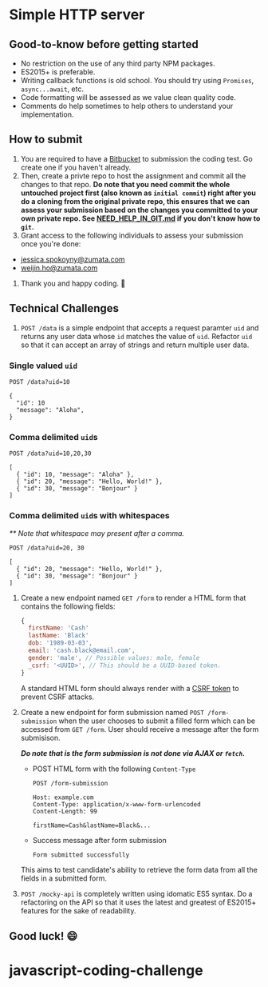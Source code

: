 # Simple HTTP server

## Good-to-know before getting started

- No restriction on the use of any third party NPM packages.
- ES2015+ is preferable.
- Writing callback functions is old school. You should try using `Promises`, `async...await`, etc.
- Code formatting will be assessed as we value clean quality code.
- Comments do help sometimes to help others to understand your implementation.

## How to submit

1. You are required to have a [Bitbucket][bitbucket-url] to submission the coding test. Go create one if you haven't already.
2. Then, create a privte repo to host the assignment and commit all the changes to that repo. **Do note that you need commit the whole untouched project first (also known as `initial commit`) right after you do a cloning from the original private repo, this ensures that we can assess your submission based on the changes you committed to your own private repo. See [NEED_HELP_IN_GIT.md][need-help-in-git-url] if you don't know how to `git`.**
3. Grant access to the following individuals to assess your submission once you're done:

- jessica.spokoyny@zumata.com
- weijin.ho@zumata.com

1. Thank you and happy coding. :tada:

## Technical Challenges

1. `POST /data` is a simple endpoint that accepts a request paramter `uid` and returns any user data whose `id` matches the value of `uid`. Refactor `uid` so that it can accept an array of strings and return multiple user data.

### Single valued `uid`

```http
POST /data?uid=10

{
  "id": 10
  "message": "Aloha",
}
```

### Comma delimited `uid`s

```http
POST /data?uid=10,20,30

[
  { "id": 10, "message": "Aloha" },
  { "id": 20, "message": "Hello, World!" },
  { "id": 30, "message": "Bonjour" }
]
```

### Comma delimited `uid`s with whitespaces

_** Note that whitespace may present after a comma._

```http
POST /data?uid=20, 30

[
  { "id": 20, "message": "Hello, World!" },
  { "id": 30, "message": "Bonjour" }
]
```

1. Create a new endpoint named `GET /form` to render a HTML form that contains the following fields:

    ```js
    {
      firstName: 'Cash'
      lastName: 'Black'
      dob: '1989-03-03',
      email: 'cash.black@email.com',
      gender: 'male', // Possible values: male, female
      _csrf: '<UUID>', // This should be a UUID-based token.
    }
    ```

    A standard HTML form should always render with a [CSRF token][csrf-token-url] to prevent CSRF attacks.

2. Create a new endpoint for form submission named `POST /form-submission` when the user chooses to submit a filled form which can be accessed from `GET /form`. User should receive a message after the form submisison.

    _**Do note that is the form submission is not done via AJAX or `fetch`.**_

    - POST HTML form with the following `Content-Type`

      ```http
      POST /form-submission

      Host: example.com
      Content-Type: application/x-www-form-urlencoded
      Content-Length: 99

      firstName=Cash&lastName=Black&...

      ```

    - Success message after form submission

      ```txt
      Form submitted successfully
      ```

    This aims to test candidate's ability to retrieve the form data from all the fields in a submitted form.

3. `POST /mocky-api` is completely written using idomatic ES5 syntax. Do a refactoring on the API so that it uses the latest and greatest of ES2015+ features for the sake of readability.

## Good luck! :smile:

[csrf-token-url]: https://www.owasp.org/index.php/Cross-Site_Request_Forgery_(CSRF)
[bitbucket-url]: https://bitbucket.org/
[need-help-in-git-url]: /NEED_HELP_IN_GIT.md
# javascript-coding-challenge
